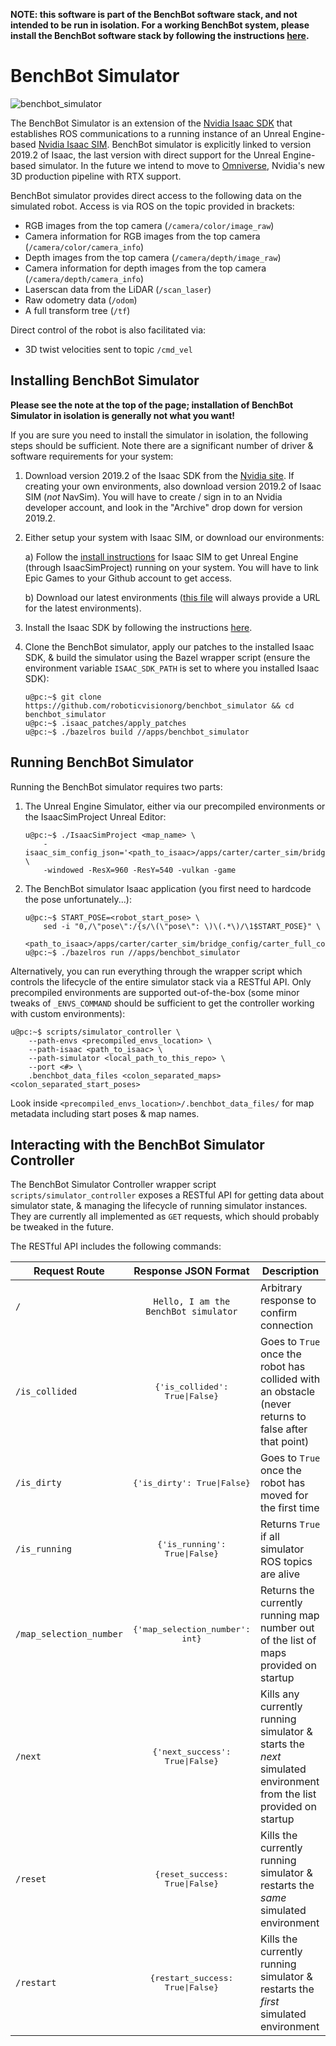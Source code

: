 **NOTE: this software is part of the BenchBot software stack, and not intended to be run in isolation. For a working BenchBot system, please install the BenchBot software stack by following the instructions [here](https://github.com/roboticvisionorg/benchbot).**

# BenchBot Simulator

![benchbot_simulator](./docs/benchbot_simulator.gif)

The BenchBot Simulator is an extension of the [Nvidia Isaac SDK](https://developer.nvidia.com/isaac-sdk) that establishes ROS communications to a running instance of an Unreal Engine-based [Nvidia Isaac SIM](https://developer.nvidia.com/isaac-sim). BenchBot simulator is explicitly linked to version 2019.2 of Isaac, the last version with direct support for the Unreal Engine-based simulator. In the future we intend to move to [Omniverse](https://developer.nvidia.com/nvidia-omniverse), Nvidia's new 3D production pipeline with RTX support.

BenchBot simulator provides direct access to the following data on the simulated robot. Access is via ROS on the topic provided in brackets:

- RGB images from the top camera (`/camera/color/image_raw`)
- Camera information for RGB images from the top camera (`/camera/color/camera_info`)
- Depth images from the top camera (`/camera/depth/image_raw`)
- Camera information for depth images from the top camera (`/camera/depth/camera_info`)
- Laserscan data from the LiDAR  (`/scan_laser`)
- Raw odometry data (`/odom`)
- A full transform tree (`/tf`)

Direct control of the robot is also facilitated via:

- 3D twist velocities sent to topic `/cmd_vel`

## Installing BenchBot Simulator

**Please see the note at the top of the page; installation of BenchBot Simulator in isolation is generally not what you want!**

If you are sure you need to install the simulator in isolation, the following steps should be sufficient. Note there are a significant number of driver & software requirements for your system:

1. Download version 2019.2 of the Isaac SDK from the [Nvidia site](https://developer.nvidia.com/isaac/downloads). If creating your own environments, also download version 2019.2 of Isaac SIM (*not* NavSim). You will have to create / sign in to an Nvidia developer account, and look in the "Archive" drop down for version 2019.2.

2. Either setup your system with Isaac SIM, or download our environments: 
    
    a) Follow the [install instructions](https://docs.nvidia.com/isaac/isaac_sim/setup.html) for Isaac SIM to get Unreal Engine (through IsaacSimProject) running on your system. You will have to link Epic Games to your Github account to get access.

    b) Download our latest environments ([this file](https://cloudstor.aarnet.edu.au/plus/s/egb4u65MVZEVkPB/download) will always provide a URL for the latest environments).

3. Install the Isaac SDK by following the instructions [here](https://docs.nvidia.com/isaac/archive/2019.2/doc/setup.html).

4. Clone the BenchBot simulator, apply our patches to the installed Isaac SDK, & build the simulator using the Bazel wrapper script (ensure the environment variable `ISAAC_SDK_PATH` is set to where you installed Isaac SDK):
    ```
    u@pc:~$ git clone https://github.com/roboticvisionorg/benchbot_simulator && cd benchbot_simulator
    u@pc:~$ .isaac_patches/apply_patches
    u@pc:~$ ./bazelros build //apps/benchbot_simulator
    ```

## Running BenchBot Simulator

Running the BenchBot simulator requires two parts:

1. The Unreal Engine Simulator, either via our precompiled environments or the IsaacSimProject Unreal Editor:
    ```
    u@pc:~$ ./IsaacSimProject <map_name> \
        -isaac_sim_config_json='<path_to_isaac>/apps/carter/carter_sim/bridge_config/carter_full.json' \
        -windowed -ResX=960 -ResY=540 -vulkan -game
    ``` 

2. The BenchBot simulator Isaac application (you first need to hardcode the pose unfortunately...):
    ```
    u@pc:~$ START_POSE=<robot_start_pose> \
        sed -i "0,/\"pose\":/{s/\(\"pose\": \)\(.*\)/\1$START_POSE}" \
        <path_to_isaac>/apps/carter/carter_sim/bridge_config/carter_full_config.json
    u@pc:~$ ./bazelros run //apps/benchbot_simulator
    ```

Alternatively, you can run everything through the wrapper script which controls the lifecycle of the entire simulator stack via a RESTful API. Only precompiled environments are supported out-of-the-box (some minor tweaks of `_ENVS_COMMAND` should be sufficient to get the controller working with custom environments):
```
u@pc:~$ scripts/simulator_controller \
    --path-envs <precompiled_envs_location> \
    --path-isaac <path_to_isaac> \
    --path-simulator <local_path_to_this_repo> \
    --port <#> \
    .benchbot_data_files <colon_separated_maps> <colon_separated_start_poses>
```

Look inside `<precompiled_envs_location>/.benchbot_data_files/` for map metadata including start poses & map names.

## Interacting with the BenchBot Simulator Controller

The BenchBot Simulator Controller wrapper script `scripts/simulator_controller` exposes a RESTful API for getting data about simulator state, & managing the lifecycle of running simulator instances. They are currently all implemented as `GET` requests, which should probably be tweaked in the future.

The RESTful API includes the following commands:

| Request Route | Response JSON Format | Description |
| --------------|:---------------:|-------------|
| `/`           | <pre>`Hello, I am the BenchBot simulator`</pre> | Arbitrary response to confirm connection |
| `/is_collided` | <pre>{'is_collided': True\|False}</pre> | Goes to `True` once the robot has collided with an obstacle (never returns to false after that point) |
| `/is_dirty` | <pre>{'is_dirty': True\|False}</pre> | Goes to `True` once the robot has moved for the first time |
| `/is_running` | <pre>{'is_running': True\|False}</pre> | Returns `True` if all simulator ROS topics are alive |
| `/map_selection_number` | <pre>{'map_selection_number': int}</pre> | Returns the currently running map number out of the list of maps provided on startup |
| `/next` | <pre>{'next_success': True\|False}</pre> | Kills any currently running simulator & starts the *next* simulated environment from the list provided on startup |
| `/reset` | <pre>{reset_success: True\|False}</pre> | Kills the currently running simulator & restarts the *same* simulated environment |
| `/restart` | <pre>{restart_success: True\|False}</pre> | Kills the currently running simulator & restarts the *first* simulated environment |

